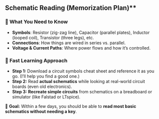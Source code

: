 ## Schematic Reading (Memorization Plan)**

### 📌 **What You Need to Know**

- **Symbols**: Resistor (zig-zag line), Capacitor (parallel plates), Inductor (looped coil), Transistor (three legs), etc.
- **Connections**: How things are wired in series vs. parallel.
- **Voltage & Current Paths**: Where power flows and how it’s controlled.

### 🏁 **Fast Learning Approach**

- **Step 1:** Download a circuit symbols cheat sheet and reference it as you go. (I’ll help you find a good one.)
- **Step 2:** Read **actual schematics** while looking at real-world circuit boards (even old electronics).
- **Step 3:** **Recreate simple circuits** from schematics on a breadboard or simulator (like Falstad or LTspice).

🔗 **Goal:** Within a few days, you should be able to **read most basic schematics without needing a key**.